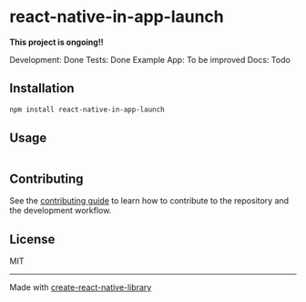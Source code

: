 # react-native-in-app-launch

**This project is ongoing!!**

Development: Done
Tests: Done
Example App: To be improved
Docs: Todo

## Installation

```sh
npm install react-native-in-app-launch
```

## Usage


```js
```


## Contributing

See the [contributing guide](CONTRIBUTING.md) to learn how to contribute to the repository and the development workflow.

## License

MIT

---

Made with [create-react-native-library](https://github.com/callstack/react-native-builder-bob)
